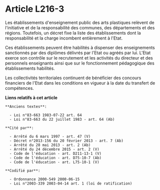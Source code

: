 # Article L216-3

Les établissements d'enseignement public des arts plastiques relèvent de l'initiative et de la responsabilité des communes,
des départements et des régions. Toutefois, un décret fixe la liste des établissements dont la responsabilité et la charge
incombent entièrement à l'Etat.

Ces établissements peuvent être habilités à dispenser des enseignements sanctionnés par des diplômes délivrés par l'Etat ou
agréés par lui. L'Etat exerce son contrôle sur le recrutement et les activités du directeur et des personnels enseignants
ainsi que sur le fonctionnement pédagogique des établissements habilités.

Les collectivités territoriales continuent de bénéficier des concours financiers de l'Etat dans les conditions en vigueur à
la date du transfert de compétences.

**Liens relatifs à cet article**

	**Anciens textes**:

	  - Loi n°83-663 1983-07-22 art. 64
	  - Loi n°83-663 du 22 juillet 1983 - art. 64 (Ab)

	**Cité par**:

	  - Arrêté du 6 mars 1997 - art. 47 (V)
	  - Décret n°2013-156 du 20 février 2013 - art. 7 (Ab)
	  - Arrêté du 28 mai 2013 - art. 2 (Ab)
	  - Arrêté du 24 décembre 2015 - art. 2 (V)
	  - Code de l'éducation - art. D211-13-1 (V)
	  - Code de l'éducation - art. D75-10-7 (Ab)
	  - Code de l'éducation - art. L75-10-1 (V)

	**Codifié par**:

	  - Ordonnance 2000-549 2000-06-15
	  - Loi n°2003-339 2003-04-14 art. 1 (loi de ratification)
